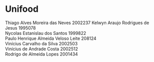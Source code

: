 # Unifood

Thiago Alves Moreira das Neves 2002237
Kelwyn Araujo Rodrigues de Jesus 1995078  
Nycolas Estanislau dos Santos 1999822  
Paulo Henrique Almeida Veloso Leite 208124  
Vinícius Carvalho da Silva 2002503  
Vinícius de Andrade Costa  2002512  
Rodrigo de Almeida Lopes 2001434

